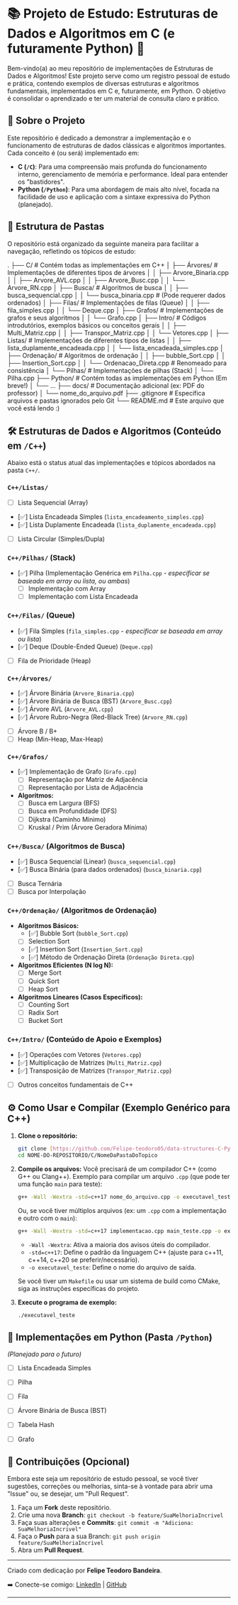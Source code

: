 # 📚 Projeto de Estudo: Estruturas de Dados e Algoritmos em C (e futuramente Python) 🚀

Bem-vindo(a) ao meu repositório de implementações de Estruturas de Dados e Algoritmos! Este projeto serve como um registro pessoal de estudo e prática, contendo exemplos de diversas estruturas e algoritmos fundamentais, implementados em C e, futuramente, em Python. O objetivo é consolidar o aprendizado e ter um material de consulta claro e prático.

## 🌟 Sobre o Projeto

Este repositório é dedicado a demonstrar a implementação e o funcionamento de estruturas de dados clássicas e algoritmos importantes. Cada conceito é (ou será) implementado em:

* **C (`/C`)**: Para uma compreensão mais profunda do funcionamento interno, gerenciamento de memória e performance. Ideal para entender os "bastidores".
* **Python (`/Python`)**: Para uma abordagem de mais alto nível, focada na facilidade de uso e aplicação com a sintaxe expressiva do Python (planejado).

## 📁 Estrutura de Pastas

O repositório está organizado da seguinte maneira para facilitar a navegação, refletindo os tópicos de estudo:

.
├── C/                          # Contém todas as implementações em C++
│   ├── Árvores/                  # Implementações de diferentes tipos de árvores
│   │   ├── Arvore_Binaria.cpp
│   │   ├── Arvore_AVL.cpp
│   │   ├── Arvore_Busc.cpp
│   │   └── Arvore_RN.cpp
│   ├── Busca/                    # Algoritmos de busca
│   │   ├── busca_sequencial.cpp
│   │   └── busca_binaria.cpp     # (Pode requerer dados ordenados)
│   ├── Filas/                    # Implementações de filas (Queue)
│   │   ├── fila_simples.cpp
│   │   └── Deque.cpp
│   ├── Grafos/                   # Implementações de grafos e seus algoritmos
│   │   └── Grafo.cpp
│   ├── Intro/                    # Códigos introdutórios, exemplos básicos ou conceitos gerais
│   │   ├── Multi_Matriz.cpp
│   │   ├── Transpor_Matriz.cpp
│   │   └── Vetores.cpp
│   ├── Listas/                   # Implementações de diferentes tipos de listas
│   │   ├── lista_duplamente_encadeada.cpp
│   │   └── lista_encadeada_simples.cpp
│   ├── Ordenação/                # Algoritmos de ordenação
│   │   ├── bubble_Sort.cpp
│   │   ├── Insertion_Sort.cpp
│   │   └── Ordenacao_Direta.cpp  # Renomeado para consistência
│   └── Pilhas/                   # Implementações de pilhas (Stack)
│       └── Pilha.cpp
├── Python/                       # Contém todas as implementações em Python (Em breve!)
│   └── ...
├── docs/                         # Documentação adicional (ex: PDF do professor)
│   └── nome_do_arquivo.pdf
├── .gitignore                    # Especifica arquivos e pastas ignorados pelo Git
└── README.md                     # Este arquivo que você está lendo :)


## 🛠️ Estruturas de Dados e Algoritmos (Conteúdo em `/C++`)

Abaixo está o status atual das implementações e tópicos abordados na pasta `C++/`.

### `C++/Listas/`
* [ ] Lista Sequencial (Array)
* [✅] Lista Encadeada Simples (`lista_encadeamento_simples.cpp`)
* [✅] Lista Duplamente Encadeada (`lista_duplamente_encadeada.cpp`)
* [ ] Lista Circular (Simples/Dupla)

### `C++/Pilhas/` (Stack)
* [✅] Pilha (Implementação Genérica em `Pilha.cpp` - *especificar se baseada em array ou lista, ou ambas*)
    * [ ] Implementação com Array
    * [ ] Implementação com Lista Encadeada

### `C++/Filas/` (Queue)
* [✅] Fila Simples (`fila_simples.cpp` - *especificar se baseada em array ou lista*)
* [✅] Deque (Double-Ended Queue) (`Deque.cpp`)
* [ ] Fila de Prioridade (Heap)

### `C++/Árvores/`
* [✅] Árvore Binária (`Arvore_Binaria.cpp`)
* [✅] Árvore Binária de Busca (BST) (`Arvore_Busc.cpp`)
* [✅] Árvore AVL (`Arvore_AVL.cpp`)
* [✅] Árvore Rubro-Negra (Red-Black Tree) (`Arvore_RN.cpp`)
* [ ] Árvore B / B+
* [ ] Heap (Min-Heap, Max-Heap)

### `C++/Grafos/`
* [✅] Implementação de Grafo (`Grafo.cpp`)
    * [ ] Representação por Matriz de Adjacência
    * [ ] Representação por Lista de Adjacência
* **Algoritmos:**
    * [ ] Busca em Largura (BFS)
    * [ ] Busca em Profundidade (DFS)
    * [ ] Dijkstra (Caminho Mínimo)
    * [ ] Kruskal / Prim (Árvore Geradora Mínima)

### `C++/Busca/` (Algoritmos de Busca)
* [✅] Busca Sequencial (Linear) (`busca_sequencial.cpp`)
* [✅] Busca Binária (para dados ordenados) (`busca_binaria.cpp`)
* [ ] Busca Ternária
* [ ] Busca por Interpolação

### `C++/Ordenação/` (Algoritmos de Ordenação)
* **Algoritmos Básicos:**
    * [✅] Bubble Sort (`bubble_Sort.cpp`)
    * [ ] Selection Sort
    * [✅] Insertion Sort (`Insertion_Sort.cpp`)
    * [✅] Método de Ordenação Direta (`Ordenação Direta.cpp`)
* **Algoritmos Eficientes (N log N):**
    * [ ] Merge Sort
    * [ ] Quick Sort
    * [ ] Heap Sort
* **Algoritmos Lineares (Casos Específicos):**
    * [ ] Counting Sort
    * [ ] Radix Sort
    * [ ] Bucket Sort

### `C++/Intro/` (Conteúdo de Apoio e Exemplos)
* [✅] Operações com Vetores (`Vetores.cpp`)
* [✅] Multiplicação de Matrizes (`Multi_Matriz.cpp`)
* [✅] Transposição de Matrizes (`Transpor_Matriz.cpp`)
* [ ] Outros conceitos fundamentais de C++

## ⚙️ Como Usar e Compilar (Exemplo Genérico para C++)

1.  **Clone o repositório:**
    ```bash
    git clone [https://github.com/Felipe-teodoro05/data-structures-C-Python.git](https://github.com/Felipe-teodoro05/data-structures-C-Python.git)
    cd NOME-DO-REPOSITORIO/C/NomeDaPastaDoTopico
    ```

2.  **Compile os arquivos:**
    Você precisará de um compilador C++ (como G++ ou Clang++).
    Exemplo para compilar um arquivo `.cpp` (que pode ter uma função `main` para teste):
    ```bash
    g++ -Wall -Wextra -std=c++17 nome_do_arquivo.cpp -o executavel_teste
    ```
    Ou, se você tiver múltiplos arquivos (ex: um `.cpp` com a implementação e outro com o `main`):
    ```bash
    g++ -Wall -Wextra -std=c++17 implementacao.cpp main_teste.cpp -o executavel_teste
    ```
    * `-Wall -Wextra`: Ativa a maioria dos avisos úteis do compilador.
    * `-std=c++17`: Define o padrão da linguagem C++ (ajuste para c++11, c++14, c++20 se preferir/necessário).
    * `-o executavel_teste`: Define o nome do arquivo de saída.

    Se você tiver um `Makefile` ou usar um sistema de build como CMake, siga as instruções específicas do projeto.

3.  **Execute o programa de exemplo:**
    ```bash
    ./executavel_teste
    ```

## 🐍 Implementações em Python (Pasta `/Python`)

*(Planejado para o futuro)*
* [ ] Lista Encadeada Simples
* [ ] Pilha
* [ ] Fila
* [ ] Árvore Binária de Busca (BST)
* [ ] Tabela Hash
* [ ] Grafo


## 🤝 Contribuições (Opcional)

Embora este seja um repositório de estudo pessoal, se você tiver sugestões, correções ou melhorias, sinta-se à vontade para abrir uma "Issue" ou, se desejar, um "Pull Request".

1.  Faça um **Fork** deste repositório.
2.  Crie uma nova **Branch**: `git checkout -b feature/SuaMelhoriaIncrivel`
3.  Faça suas alterações e **Commits**: `git commit -m "Adiciona: SuaMelhoriaIncrivel"`
4.  Faça o **Push** para a sua Branch: `git push origin feature/SuaMelhoriaIncrivel`
5.  Abra um **Pull Request**.

---

Criado com dedicação por **Felipe Teodoro Bandeira**.

➡️ Conecte-se comigo: [LinkedIn](https://www.linkedin.com/in/felipe-teodoro-bandeira/) | [GitHub](https://github.com/Felipe-teodoro05)

---
